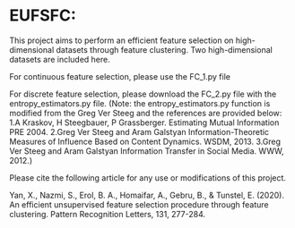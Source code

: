 # EUFSFC:
 
This project aims to perform an efficient feature selection on high-dimensional datasets through feature clustering. Two high-dimensional datasets are included here.

For continuous feature selection, please use the FC_1.py file

For discrete feature selection, please download the FC_2.py file with the entropy_estimators.py file.
(Note: the entropy_estimators.py function is modified from the Greg Ver Steeg and the references are provided below:
1.A Kraskov, H Steegbauer, P Grassberger. Estimating Mutual Information PRE 2004.
2.Greg Ver Steeg and Aram Galstyan Information-Theoretic Measures of Influence Based on Content Dynamics. WSDM, 2013.
3.Greg Ver Steeg and Aram Galstyan Information Transfer in Social Media. WWW, 2012.)

Please cite the following article for any use or modifications of this project.

Yan, X., Nazmi, S., Erol, B. A., Homaifar, A., Gebru, B., & Tunstel, E. (2020). An efficient unsupervised feature selection procedure through feature clustering. Pattern Recognition Letters, 131, 277-284.

